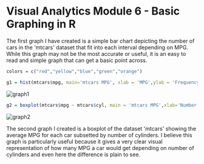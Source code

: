 Visual Analytics Module 6 - Basic Graphing in R
================

The first graph I have created is a simple bar chart depicting the number of cars in the 'mtcars' dataset that fit into each interval depending on MPG. While this graph may not be the most accurate or useful, it is an easy to read and simple graph that can get a basic point across.

``` r
colors = c("red","yellow","blue","green","orange")

g1 = hist(mtcars$mpg, main='mtcars MPG', xlab = 'MPG',ylab = 'Frequency',col = colors)
```

![graph1](C:/Users/adamw/Documents/Visual_Analytics/Module_6/VA-Module-6_files/figure-markdown_github/unnamed-chunk-1-1.png)

``` r
g2 = boxplot(mtcars$mpg ~ mtcars$cyl, main = 'mtcars MPG',xlab='Number of Cylinders', ylab = 'MPG', col = colors,)
```

![graph2](VA-Module-6_files/figure-markdown_github/unnamed-chunk-2-1.png)

The second graph I created is a boxplot of the dataset 'mtcars' showing the average MPG for each car subsetted by number of cylinders. I believe this graph is particularly useful because it gives a very clear visual representation of how many MPG a car would get depending on number of cylinders and even here the difference is plain to see.
